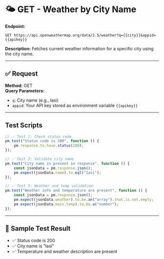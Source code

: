 # 🌤️ GET - Weather by City Name

**Endpoint:**
```
GET https://api.openweathermap.org/data/2.5/weather?q={{city}}&appid={{apikey}}
```

**Description:**
Fetches current weather information for a specific city using the city name.

---

## ✅ Request

**Method:** GET  
**Query Parameters:**
- `q`: City name (e.g., Iasi)
- `appid`: Your API key stored as environment variable `{{apikey}}`

---

##  Test Scripts

```javascript
// ✅ Test 1: Check status code
pm.test("Status code is 200", function () {
    pm.response.to.have.status(200);
});

// ✅ Test 2: Validate city name
pm.test("City name is present in response", function () {
    const jsonData = pm.response.json();
    pm.expect(jsonData.name).to.eql("Iasi");
});

// ✅ Test 3: Weather and temp validation
pm.test("Weather info and temperature are present", function () {
    const jsonData = pm.response.json();
    pm.expect(jsonData.weather).to.be.an("array").that.is.not.empty;
    pm.expect(jsonData.main.temp).to.be.a("number");
});
```

---

## 🧾 Sample Test Result

- ✅ Status code is 200  
- ✅ City name is "Iasi"  
- ✅ Temperature and weather description are present